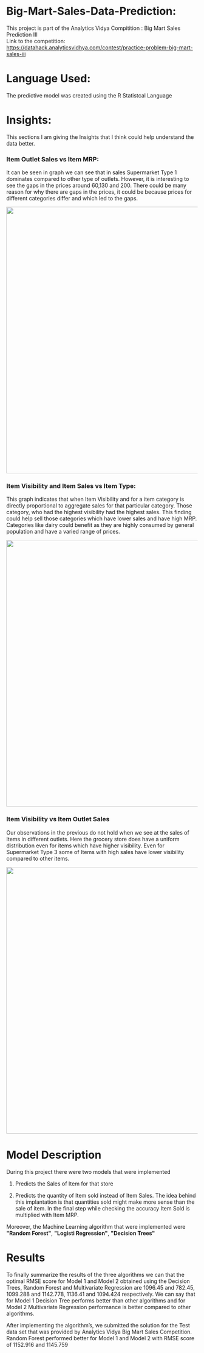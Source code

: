 # Big-Mart-Sales-Data-Prediction:

This project is part of the Analytics Vidya Compitition : Big Mart Sales Prediction III <br/>
Link to the competition: https://datahack.analyticsvidhya.com/contest/practice-problem-big-mart-sales-iii <br/>



# Language Used:
The predictive model was created using the R Statistcal Language <br/>


# Insights:

This sections I am giving the Insights that I think could help understand the data better. <br/>

### Item Outlet Sales vs Item MRP:

It can be seen in graph we can see that in sales Supermarket Type 1 dominates compared to other type of outlets. However, it is interesting to see the gaps in the prices around 60,130 and 200. There could be many reason for why there are gaps in the prices, it could be because prices for different categories differ and which led to the gaps.

<p align="center">
  <img src="https://user-images.githubusercontent.com/10596504/37639310-375edae2-2be7-11e8-95d6-ae4deaabf9e6.png" width="700"/>
</p>

### Item Visibility and Item Sales vs Item Type:

This graph indicates that when Item Visibility and for a item category is directly proportional to aggregate sales for that particular category. Those category, who had the highest visibility had the highest sales. This finding could help sell those categories which have lower sales and have high MRP. Categories like dairy could benefit as they are highly consumed by general population and have a varied range of prices.

<p align="center">
  <img src="https://user-images.githubusercontent.com/10596504/37639389-9cd9fa78-2be7-11e8-93b5-9e05faa35518.png" width="700"/>
</p>

### Item Visibility vs Item Outlet Sales

Our observations in the previous do not hold when we see at the sales of Items in different outlets. Here the grocery store does have a uniform distribution even for items which have higher visibility. Even for Supermarket Type 3 some of Items with high sales have lower visibility compared to other items.

<p align="center">
  <img src="https://user-images.githubusercontent.com/10596504/37639503-06464dd6-2be8-11e8-98f6-b4d74f4f2297.png" width="700"/>
</p>

# Model Description

During this project there were two models that were implemented <br/>

1. Predicts the Sales of Item for that store <br/>

2. Predicts the quantity of Item sold instead of Item Sales. The idea behind this implantation is that quantities sold  might make more    sense than the sale of item. In the final step while checking the accuracy Item Sold is multiplied with Item MRP. <br/>

Moreover, the Machine Learning algorithm that were implemented were **"Random Forest"**, **"Logisti Regression"**, **"Decision Trees"**


# Results

To finally summarize the results of the three algorithms we can that the optimal RMSE score for Model 1 and Model 2 obtained using the Decision Trees, Random Forest and Multivariate Regression are 1096.45 and 782.45, 1099.288 and 1142.778, 1136.41 and 1094.424 respectively. We can say that for Model 1 Decision Tree performs better than other algorithms and for Model 2 Multivariate Regression
performance is better compared to other algorithms. 

After implementing the algorithm’s, we submitted the solution for the Test data set that was provided by Analytics Vidya Big Mart Sales Competition. Random Forest performed better for Model 1 and Model 2 with RMSE score of 1152.916 and 1145.759
